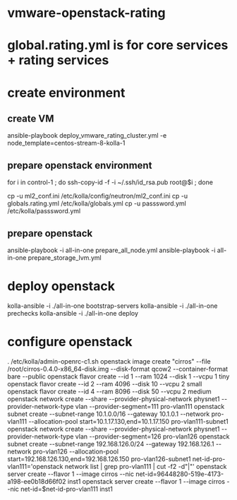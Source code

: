 # vmware-openstack-rating

# global.rating.yml is for core services + rating services 

# create environment
## create VM 
ansible-playbook deploy_vmware_rating_cluster.yml -e node_template=centos-stream-8-kolla-1

## prepare openstack environment
for i in control-1 ;
do 
  ssh-copy-id -f -i ~/.ssh/id_rsa.pub root@$i ; 
done


cp -u ml2_conf.ini /etc/kolla/config/neutron/ml2_conf.ini 
cp -u globals.rating.yml /etc/kolla/globals.yml
cp -u passsword.yml /etc/kolla/passsword.yml

## prepare openstack
ansible-playbook -i all-in-one prepare_all_node.yml
ansible-playbook -i all-in-one prepare_storage_lvm.yml
# deploy openstack
kolla-ansible -i ./all-in-one bootstrap-servers
kolla-ansible -i ./all-in-one prechecks
kolla-ansible -i ./all-in-one deploy


# configure openstack
. /etc/kolla/admin-openrc-c1.sh
openstack image create "cirros" --file /root/cirros-0.4.0-x86_64-disk.img --disk-format qcow2 --container-format bare --public
openstack flavor create --id 1 --ram 1024 --disk 1  --vcpu 1 tiny
openstack flavor create --id 2 --ram 4096 --disk 10 --vcpu 2 small
openstack flavor create --id 4 --ram 8096 --disk 50 --vcpu 2 medium
openstack network create --share --provider-physical-network physnet1 --provider-network-type vlan --provider-segment=111 pro-vlan111
openstack subnet create --subnet-range 10.1.0.0/16 --gateway 10.1.0.1 --network pro-vlan111 --allocation-pool start=10.1.17.130,end=10.1.17.150 pro-vlan111-subnet1
openstack network create --share --provider-physical-network physnet1 --provider-network-type vlan --provider-segment=126 pro-vlan126
openstack subnet create --subnet-range 192.168.126.0/24 --gateway 192.168.126.1 --network pro-vlan126 --allocation-pool start=192.168.126.130,end=192.168.126.150 pro-vlan126-subnet1
net-id-pro-vlan111='openstack network list | grep pro-vlan111 | cut -f2 -d"|"'
openstack server create --flavor 1 --image cirros --nic net-id=96448280-519e-4173-a198-ee0b18d66f02 inst1
openstack server create --flavor 1 --image cirros --nic net-id=$net-id-pro-vlan111 inst1

